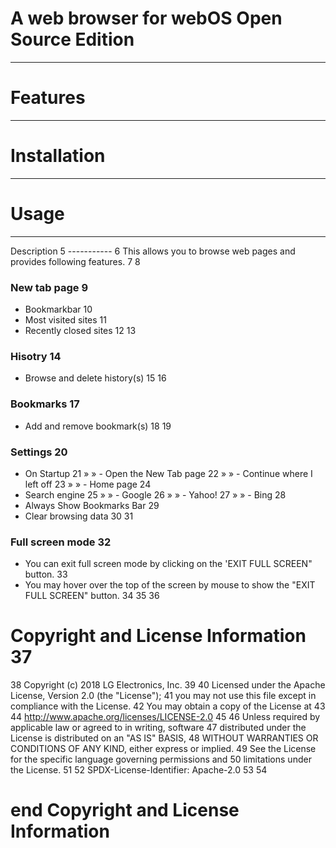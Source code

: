 # A web browser for webOS Open Source Edition
***

# Features
***

# Installation
***

# Usage
***

Description	5
-----------	6
This allows you to browse web pages and provides following features.	7
8
### New tab page 	9
- Bookmarkbar	10
- Most visited sites	11
- Recently closed sites	12
13
### Hisotry 	14
- Browse and delete history(s)	15
16
### Bookmarks 	17
- Add and remove bookmark(s)	18
19
### Settings 	20
- On Startup	21
»       »       - Open the New Tab page	22
»       »       - Continue where I left off	23
»       »       - Home page	24
- Search engine	25
»       »       - Google	26
»       »       - Yahoo!	27
»       »       - Bing	28
- Always Show Bookmarks Bar	29
- Clear browsing data	30
31
### Full screen mode 	32
- You can exit full screen mode by clicking on the 'EXIT FULL SCREEN" button.	33
- You may hover over the top of the screen by mouse to show the "EXIT FULL SCREEN" button.	34
35
36
# Copyright and License Information	37
38
Copyright (c) 2018 LG Electronics, Inc.	39
40
			Licensed under the Apache License, Version 2.0 (the "License");	41
you may not use this file except in compliance with the License.	42
You may obtain a copy of the License at	43
44
http://www.apache.org/licenses/LICENSE-2.0	45
46
Unless required by applicable law or agreed to in writing, software	47
distributed under the License is distributed on an "AS IS" BASIS,	48
WITHOUT WARRANTIES OR CONDITIONS OF ANY KIND, either express or implied.	49
See the License for the specific language governing permissions and	50
limitations under the License.	51
52
SPDX-License-Identifier: Apache-2.0	53
54
# end Copyright and License Information
